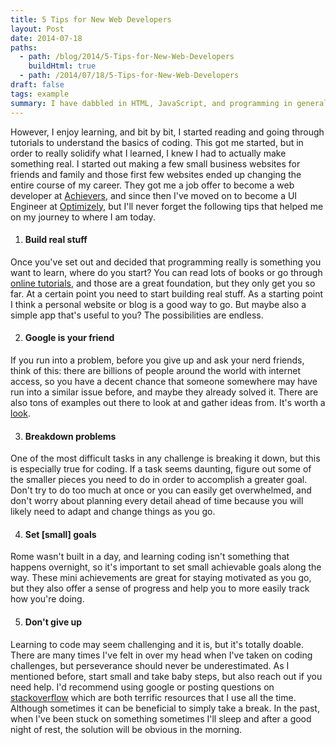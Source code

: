 ```yaml
---
title: 5 Tips for New Web Developers
layout: Post
date: 2014-07-18
paths:
  - path: /blog/2014/5-Tips-for-New-Web-Developers
    buildHtml: true
  - path: /2014/07/18/5-Tips-for-New-Web-Developers
draft: false
tags: example
summary: I have dabbled in HTML, JavaScript, and programming in general for a little over a decade now. In the beginning it was very overwhelming, it seemed like there was so much to learn that it would be an impossible task.
---
```


However, I enjoy learning, and bit by bit, I started reading and going through tutorials to understand the basics of coding. This got me started, but in order to really solidify what I learned, I knew I had to actually make something real. I started out making a few small business websites for friends and family and those first few websites ended up changing the entire course of my career. They got me a job offer to become a web developer at [Achievers](http://www.achievers.com/), and since then I've moved on to become a UI Engineer at [Optimizely](https://www.optimizely.com/), but I'll never forget the following tips that helped me on my journey to where I am today.

1. #### Build real stuff
Once you've set out and decided that programming really is something you want to learn, where do you start? You can read lots of books or go through [online tutorials](http://www.bento.io/), and those are a great foundation, but they only get you so far. At a certain point you need to start building real stuff. As a starting point I think a personal website or blog is a good way to go. But maybe also a simple app that's useful to you? The possibilities are endless.

2. #### Google is your friend
If you run into a problem, before you give up and ask your nerd friends, think of this: there are billions of people around the world with internet access, so you have a decent chance that someone somewhere may have run into a similar issue before, and maybe they already solved it. There are also tons of examples out there to look at and gather ideas from. It's worth a [look](http://www.awwwards.com/websites/single-page/).

3. #### Breakdown problems
One of the most difficult tasks in any challenge is breaking it down, but this is especially true for coding. If a task seems daunting, figure out some of the smaller pieces you need to do in order to accomplish a greater goal. Don't try to do too much at once or you can easily get overwhelmed, and don't worry about planning every detail ahead of time because you will likely need to adapt and change things as you go.

4. #### Set [small] goals
Rome wasn't built in a day, and learning coding isn't something that happens overnight, so it's important to set small achievable goals along the way. These mini achievements are great for staying motivated as you go, but they also offer a sense of progress and help you to more easily track how you're doing.

5. #### Don't give up
Learning to code may seem challenging and it is, but it's totally doable. There are many times I've felt in over my head when I've taken on coding challenges, but perseverance should never be underestimated. As I mentioned before, start small and take baby steps, but also reach out if you need help. I'd recommend using google or posting questions on [stackoverflow](http://stackoverflow.com/) which are both terrific resources that I use all the time. Although sometimes it can be beneficial to simply take a break. In the past, when I've been stuck on something sometimes I'll sleep and after a good night of rest, the solution will be obvious in the morning.
